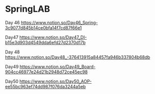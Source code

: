 # SpringLAB
 
 Day 46 https://www.notion.so/Day46_Spring-3c9077d845b14ce0bfa14f7cd87f66e1
 
 Day47 https://www.notion.so/Day47_DI-b15e3d903d4549dda6efd27d2370d17b

Day 48 https://www.notion.so/Day48_-376413915a84457fa946b337804b68db

Day49 https://www.notion.so/Day49_Board-904cc46977e24d21b2948d72ce45ec98

Day50 https://www.notion.so/Day50_AOP-ee55bc963ef74dd987f076da3244a5eb
